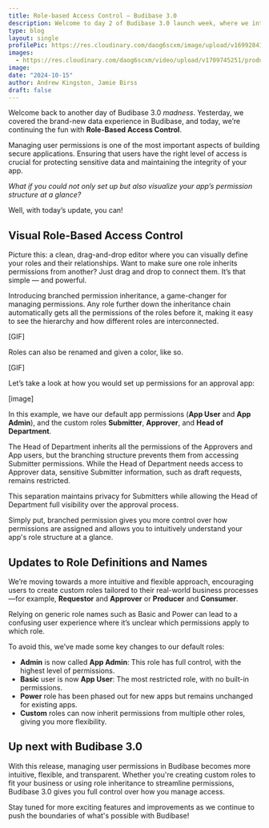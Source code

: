 ```yaml
---
title: Role-based Access Control – Budibase 3.0
description: Welcome to day 2 of Budibase 3.0 launch week, where we introduce Role Based Access Control - a powerful new way to manage access and permissions.  
type: blog
layout: single
profilePic: https://res.cloudinary.com/daog6scxm/image/upload/v1699284176/Branding/Assets/Symbol/RGB/Full%20Colour/bb-symbol-trans_v60zdz.svg
images:
  - https://res.cloudinary.com/daog6scxm/video/upload/v1709745251/product-marketing-images/formsScreenTemplate2_exoepi.gif
image: 
date: "2024-10-15"
author: Andrew Kingston, Jamie Birss
draft: false
---
```


Welcome back to another day of Budibase 3.0 *madness*. Yesterday, we covered the brand-new data experience in Budibase, and today, we’re continuing the fun with **Role-Based Access Control**. 

Managing user permissions is one of the most important aspects of building secure applications. Ensuring that users have the right level of access is crucial for protecting sensitive data and maintaining the integrity of your app. 

*What if you could not only set up but also visualize your app’s permission structure at a glance?*

Well, with today’s update, you can!


## Visual Role-Based Access Control 

Picture this: a clean, drag-and-drop editor where you can visually define your roles and their relationships. Want to make sure one role inherits permissions from another? Just drag and drop to connect them. It’s that simple — and powerful.

Introducing branched permission inheritance, a game-changer for managing permissions. Any role further down the inheritance chain automatically gets all the permissions of the roles before it, making it easy to see the hierarchy and how different roles are interconnected.

[GIF]

Roles can also be renamed and given a color, like so.

[GIF]

Let’s take a look at how you would set up permissions for an approval app: 

[image]

In this example, we have our default app permissions (**App User** and **App Admin**), and the custom roles **Submitter**, **Approver**, and **Head of Department**.

The Head of Department inherits all the permissions of the Approvers and App users, but the branching structure prevents them from accessing Submitter permissions. While the Head of Department needs access to Approver data, sensitive Submitter information, such as draft requests, remains restricted.

This separation maintains privacy for Submitters while allowing the Head of Department full visibility over the approval process.

Simply put, branched permission gives you more control over how permissions are assigned and allows you to intuitively understand your app's role structure at a glance. 


## Updates to Role Definitions and Names

We’re moving towards a more intuitive and flexible approach, encouraging users to create custom roles tailored to their real-world business processes—for example, **Requestor** and **Approver** or **Producer** and **Consumer**.

Relying on generic role names such as Basic and Power can lead to a confusing user experience where it’s unclear which permissions apply to which role.

To avoid this, we’ve made some key changes to our default roles:
- **Admin** is now called **App Admin**: This role has full control, with the highest level of permissions.
- **Basic** user is now **App User**: The most restricted role, with no built-in permissions.
- **Power** role has been phased out for new apps but remains unchanged for existing apps.
- **Custom** roles can now inherit permissions from multiple other roles, giving you more flexibility.


## Up next with Budibase 3.0

With this release, managing user permissions in Budibase becomes more intuitive, flexible, and transparent. Whether you're creating custom roles to fit your business or using role inheritance to streamline permissions, Budibase 3.0 gives you full control over how you manage access.

Stay tuned for more exciting features and improvements as we continue to push the boundaries of what's possible with Budibase!